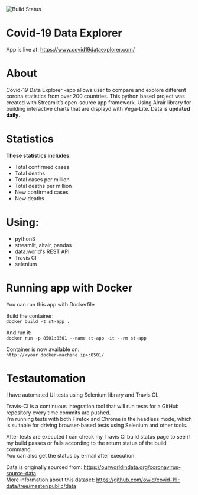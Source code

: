![Build Status](https://travis-ci.com/kurval/COVID-19-Data-Explorer.svg?branch=master)

# Covid-19 Data Explorer
App is live at: https://www.covid19dataexplorer.com/

# About
Covid-19 Data Explorer -app allows user to compare and explore different corona statistics from over 200 countries.
This python based project was created with Streamlit’s open-source app framework.
Using Alrair library for building interactive charts that are displayd with Vega-Lite. Data is **updated daily**.

# Statistics
**These statistics includes:**
* Total confirmed cases
* Total deaths
* Total cases per million  
* Total deaths per million
* New confirmed cases
* New deaths

# Using:
* python3
* streamlit, altair, pandas
* data.world's REST API
* Travis CI
* selenium

# Running app with Docker
You can run this app with Dockerfile  

Build the container:  
```docker build -t st-app .```  

And run it:  
```docker run -p 8501:8501 --name st-app -it --rm st-app```  

Container is now available on:  
```http://<your docker-machine ip>:8501/```  

# Testautomation  
I have automated UI tests using Selenium library and Travis CI.  

Travis-CI is a continuous integration tool that will run tests for a GitHub repository every time commits are pushed.  
I'm running tests with both Firefox and Chrome in the headless mode, which is suitable for driving browser-based tests using Selenium and other tools.  

After tests are executed I can check my Travis CI build status page to see if my build passes or fails according to the return status of the build command.  
You can also get the status by e-mail after execution.  

Data is originally sourced from: https://ourworldindata.org/coronavirus-source-data  
More information about this dataset: https://github.com/owid/covid-19-data/tree/master/public/data

